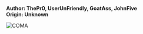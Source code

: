 <b>Author: ThePr0, UserUnFriendly, GoatAss, JohnFive</b><br>
<b>Origin: Unknown</b><br>

![COMA](https://github.com/yuankong666/Ultimate-RAT-Collection/assets/128066597/93a36202-8af2-4d35-981f-66c01bead390)
